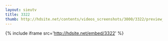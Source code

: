 ```yaml
---
layout: sieutv
title: 3322
thumb: http://hdsite.net/contents/videos_screenshots/3000/3322/preview_360p.mp4.jpg
---
```

{% include iframe src='http://hdsite.net/embed/3322' %}
 
